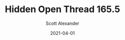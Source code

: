 ---
layout: podcast
title: "Hidden Open Thread 165.5"
author: Scott Alexander
description: https://astralcodexten.substack.com/p/hidden-open-thread-1655
date: 2021-04-01
length: 41004
duration: 10
guid: hidden-open-thread-1655
---
